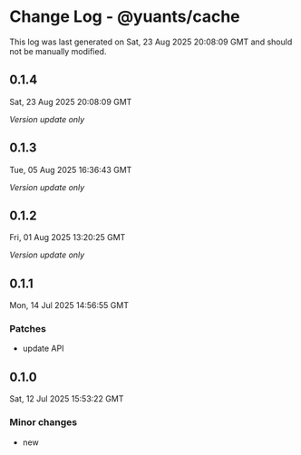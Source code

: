 # Change Log - @yuants/cache

This log was last generated on Sat, 23 Aug 2025 20:08:09 GMT and should not be manually modified.

## 0.1.4
Sat, 23 Aug 2025 20:08:09 GMT

_Version update only_

## 0.1.3
Tue, 05 Aug 2025 16:36:43 GMT

_Version update only_

## 0.1.2
Fri, 01 Aug 2025 13:20:25 GMT

_Version update only_

## 0.1.1
Mon, 14 Jul 2025 14:56:55 GMT

### Patches

- update API

## 0.1.0
Sat, 12 Jul 2025 15:53:22 GMT

### Minor changes

- new

